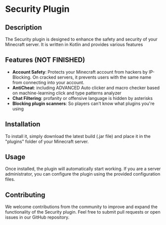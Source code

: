 # Security Plugin

## Description
The Security plugin is designed to enhance the safety and security of your Minecraft server. It is written in Kotlin and provides various features

## Features (NOT FINISHED)
- **Account Safety**: Protects your Minecraft account from hackers by IP-Blocking. On cracked servers, it prevents users with the same name from connecting into your account.
- **AntiCheat**: including ADVANCED Auto clicker and macro checker based on machine-learning click and type patterns analyzer
- **Chat Filtering**: profanity or offensive language is hidden by asterisks
- **Blocking plugin scanners**: So players can't know what plugins you're using

## Installation
To install it, simply download the latest build (.jar file) and place it in the "plugins" folder of your Minecraft server.

## Usage
Once installed, the plugin will automatically start working. If you are a server administrator, you can configure the plugin using the provided configuration files.

## Contributing
We welcome contributions from the community to improve and expand the functionality of the Security plugin. Feel free to submit pull requests or open issues in our GitHub repository.

